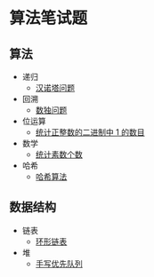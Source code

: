 # 算法笔试题

## 算法

- 递归
  - [汉诺塔问题](hanota/hanota.md)
- 回溯
  - [数独问题](sudoku/sudoku.md)
- 位运算
  - [统计正整数的二进制中 1 的数目](number_of_1_bits/number_of_1_bits.md)
- 数学
  - [统计素数个数](prime/prime.md)
- 哈希
  - [哈希算法](hash/hash.md)

## 数据结构

- 链表
  - [环形链表](linked_list/linked_list.md)
- 堆
  - [手写优先队列](heap/heap.md)
